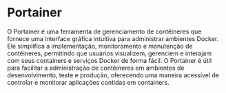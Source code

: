 # Portainer

O Portainer é uma ferramenta de gerenciamento de contêineres que fornece uma interface gráfica intuitiva para administrar ambientes Docker. Ele simplifica a implementação, monitoramento e manutenção de contêineres, permitindo que usuários visualizem, gerenciem e interajam com seus containers e serviços Docker de forma fácil. O Portainer é útil para facilitar a administração de contêineres em ambientes de desenvolvimento, teste e produção, oferecendo uma maneira acessível de controlar e monitorar aplicações contidas em containers.
